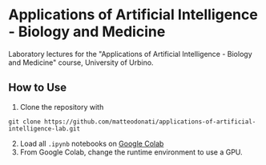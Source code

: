 # Applications of Artificial Intelligence - Biology and Medicine

Laboratory lectures for the "Applications of Artificial Intelligence - Biology and Medicine" course, University of Urbino.

## How to Use

1. Clone the repository with
```
git clone https://github.com/matteodonati/applications-of-artificial-intelligence-lab.git
```
2. Load all `.ipynb` notebooks on [Google Colab](https://colab.research.google.com/)
3. From Google Colab, change the runtime environment to use a GPU.
